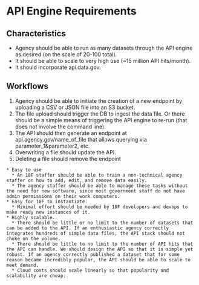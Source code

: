 

# API Engine Requirements

## Characteristics 
* Agency should be able to run as many datasets through the API engine as desired (on the scale of 20-100 total).  
* It should be able to scale to very high use (~15 million API hits/month).  
* It should incorporate api.data.gov.  


## Workflows

1. Agency should be able to initiate the creation of a new endpoint by uploading a CSV or JSON file into an S3 bucket.  
2. The file upload should trigger the DB to ingest the data file.  Or there should be a simple means of triggering the API engine to re-run (that does not involve the command line).  
3. The API should then generate an endpoint at api.agency.gov/name_of_file that allows querying via parameter_1&parameter2, etc.  
4. Overwriting a file should update the API.  
5. Deleting a file should remove the endpoint 

````
* Easy to use
  * An 18F staffer should be able to train a non-technical agency staffer on how to add, edit, and remove data easily.
  * The agency staffer should be able to manage these tasks without the need for new software, since most government staff do not have admin permissions on their work computers.
* Easy for 18F to instantiate.
  * Minimal effort should be needed by 18F developers and devops to make ready new instances of it.
* Highly scalable.
  * There should be little or no limit to the number of datasets that can be added to the API. If an enthusiastic agency correctly integrates hundreds of simple data files, the API stack should not choke on the volume.
  * There should be little to no limit to the number of API hits that the API can handle. We should design the API so that it is simple yet robust. If an agency correctly published a dataset that for some reason became incredibly popular, the API should be able to scale to meet demand.
  * Cloud costs should scale linearly so that popularity and scalability are cheap.
````
